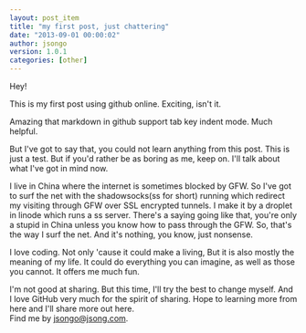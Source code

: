 ```yaml
---
layout: post_item
title: "my first post, just chattering"
date: "2013-09-01 00:00:02"
author: jsongo
version: 1.0.1
categories: [other]
---
```

Hey! 

  This is my first post using github online. Exciting, isn't it.  
  
  Amazing that markdown in github support tab key indent mode. Much helpful.  
  
  But I've got to say that, you could not learn anything from this post. This is just a test. But if you'd rather be as boring as me, keep on. I'll talk about what I've got in mind now.  


  I live in China where the internet is sometimes blocked by GFW. So I've got to surf the net with the shadowsocks(ss for short) running which redirect my visiting through GFW over SSL encrypted tunnels. I make it by a droplet in linode which runs a ss server. There's a saying going like that, you're only a stupid in China unless you know how to pass through the GFW. So, that's the way I surf the net. And it's nothing, you know, just nonsense.  
  
  I love coding. Not only 'cause it could make a living, But it is also mostly the meaning of my life. It could do everything you can imagine, as well as those you cannot. It offers me much fun.  
  
  I'm not good at sharing. But this time, I'll try the best to change myself. And I love GitHub very much for the spirit of sharing. Hope to learning more from here and I'll share more out here.  
  Find me by <a href="mailto:jsongo@jsongo.com">jsongo@jsong.com</a>.
